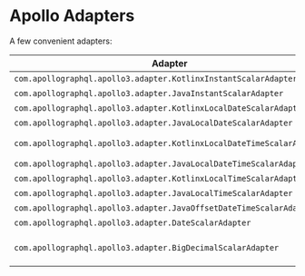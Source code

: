 # Apollo Adapters

A few convenient adapters:

| Adapter                                                               | Description                                                                                         |
|-----------------------------------------------------------------------|-----------------------------------------------------------------------------------------------------|
| `com.apollographql.apollo3.adapter.KotlinxInstantScalarAdapter`       | For `kotlinx.datetime.Instant` ISO8601 dates                                                        |
| `com.apollographql.apollo3.adapter.JavaInstantScalarAdapter`          | For `java.time.Instant` ISO8601 dates                                                               |
| `com.apollographql.apollo3.adapter.KotlinxLocalDateScalarAdapter`     | For `kotlinx.datetime.LocalDate` ISO8601 dates                                                      |
| `com.apollographql.apollo3.adapter.JavaLocalDateScalarAdapter`        | For `java.time.LocalDate` ISO8601 dates                                                             |
| `com.apollographql.apollo3.adapter.KotlinxLocalDateTimeScalarAdapter` | For `kotlinx.datetime.LocalDateTime` ISO8601 dates                                                  |
| `com.apollographql.apollo3.adapter.JavaLocalDateTimeScalarAdapter`    | For `java.time.LocalDateTime` ISO8601 dates                                                         |
| `com.apollographql.apollo3.adapter.KotlinxLocalTimeScalarAdapter`     | For `kotlinx.datetime.LocalTime` ISO8601 dates                                                      |
| `com.apollographql.apollo3.adapter.JavaLocalTimeScalarAdapter`        | For `java.time.LocalTime` ISO8601 dates                                                             |
| `com.apollographql.apollo3.adapter.JavaOffsetDateTimeScalarAdapter`   | For `java.time.OffsetDateTime` ISO8601 dates                                                        |
| `com.apollographql.apollo3.adapter.DateScalarAdapter`                 | For `java.util.Date` ISO8601 dates                                                                  |
| `com.apollographql.apollo3.adapter.BigDecimalScalarAdapter`           | For a Multiplatform `com.apollographql.apollo3.adapter.BigDecimal` class holding big decimal values |
